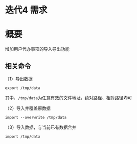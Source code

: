 # 迭代4 需求

# 概要

增加用户代办事项的导入导出功能

## 相关命令

（1）导出数据

```shell
export /tmp/data
```

其中，`/tmp/data`为任意有效的文件地址，绝对路径、相对路径均可

（2）导入并覆盖原数据

```shell
import --overwrite /tmp/data
```

（3）导入数据，与当前已有数据合并

```shell
import /tmp/data
```